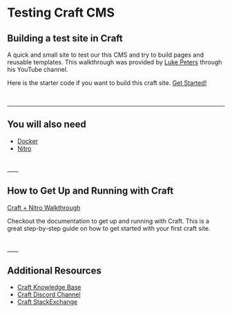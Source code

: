 # Testing Craft CMS

## Building a test site in Craft

A quick and small site to test our this CMS and try to build pages and reusable templates. This walkthrough was provided by [Luke Peters](https://www.youtube.com/channel/UC6Oowe4rpbQXo6AmRHmDMYg
) through his YouTube channel. 

Here is the starter code if you want to build this craft site. [Get Started!](https://github.com/LukePeters/motoventure-templates)

<br> 

____



## You will also need

* [Docker](https://www.docker.com/)
* [Nitro](https://getnitro.sh/)


<br> 
____



## How to Get Up and Running with Craft

[Craft + Nitro Walkthrough](https://craftcms.com/docs/nitro/2.x/)

Checkout the documentation to get up and running with Craft. This is a great step-by-step guide on how to get started with  your first craft site. 


<br> 
____



## Additional Resources

* [Craft Knowledge Base](https://craftcms.com/knowledge-base)
* [Craft Discord Channel](https://discord.com/invite/uuDFCTX)
* [Craft StackExchange](https://craftcms.stackexchange.com/)
